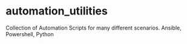 # automation_utilities
Collection of Automation Scripts for many different scenarios. Ansible, Powershell, Python
